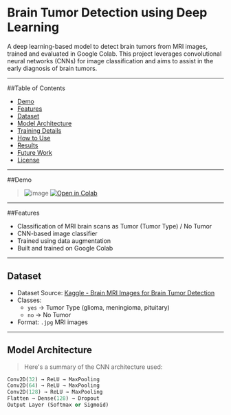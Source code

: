 # Brain Tumor Detection using Deep Learning

A deep learning-based model to detect brain tumors from MRI images, trained and evaluated in Google Colab. This project leverages convolutional neural networks (CNNs) for image classification and aims to assist in the early diagnosis of brain tumors.

---

##Table of Contents

- [Demo](#-demo)
- [Features](#-features)
- [Dataset](#-dataset)
- [Model Architecture](#-model-architecture)
- [Training Details](#-training-details)
- [How to Use](#-how-to-use)
- [Results](#-results)
- [Future Work](#-future-work)
- [License](#-license)

---

##Demo

> ![image](https://github.com/user-attachments/assets/0fbd99a7-457b-4fc6-a4e1-e35875720234)
> [![Open in Colab](https://colab.research.google.com/assets/colab-badge.svg)](https://colab.research.google.com/drive/1MRhLiGPGnYemvDd_WRTh6VWrW9tg1y1n#scrollTo=RDIRJOEI0MpZ)

---

##Features

- Classification of MRI brain scans as Tumor (Tumor Type) / No Tumor
- CNN-based image classifier
- Trained using data augmentation
- Built and trained on Google Colab

---

## Dataset

- Dataset Source: [Kaggle - Brain MRI Images for Brain Tumor Detection](https://www.kaggle.com/datasets/sartajbhuvaji/brain-tumor-classification-mri)
- Classes:
  - `yes` → Tumor Type (glioma, meningioma, pituitary)
  - `no` → No Tumor
- Format: `.jpg` MRI images

---

## Model Architecture

> Here's a summary of the CNN architecture used:

```python
Conv2D(32) → ReLU → MaxPooling  
Conv2D(64) → ReLU → MaxPooling  
Conv2D(128) → ReLU → MaxPooling  
Flatten → Dense(128) → Dropout  
Output Layer (Softmax or Sigmoid)
